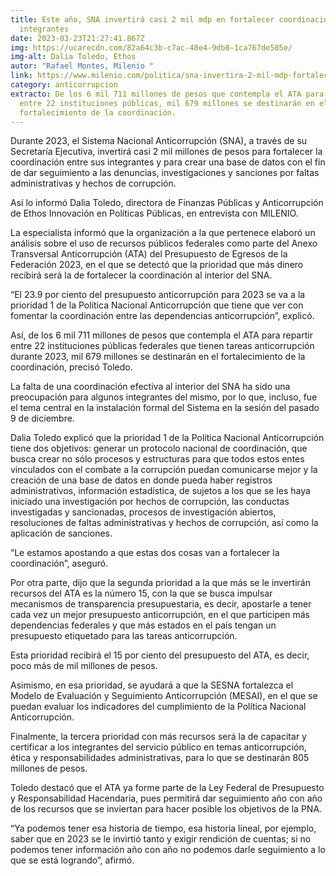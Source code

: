 ```yaml
---
title: Este año, SNA invertirá casi 2 mil mdp en fortalecer coordinación entre
  integrantes
date: 2023-03-23T21:27:41.867Z
img: https://ucarecdn.com/82a64c3b-c7ac-48e4-9db8-1ca767de505e/
img-alt: Dalia Toledo, Ethos
autor: "Rafael Montes, Milenio "
link: https://www.milenio.com/politica/sna-invertira-2-mil-mdp-fortalecer-coordinacion-integrantes
category: anticorrupcion
extracto: De los 6 mil 711 millones de pesos que contempla el ATA para repartir
  entre 22 instituciones públicas, mil 679 millones se destinarán en el
  fortalecimiento de la coordinación.
---
```

Durante 2023, el Sistema Nacional Anticorrupción (SNA), a través de su Secretaría Ejecutiva, invertirá casi 2 mil millones de pesos para fortalecer la coordinación entre sus integrantes y para crear una base de datos con el fin de dar seguimiento a las denuncias, investigaciones y sanciones por faltas administrativas y hechos de corrupción.

Así lo informó Dalia Toledo, directora de Finanzas Públicas y Anticorrupción de Ethos Innovación en Políticas Públicas, en entrevista con MILENIO.


La especialista informó que la organización a la que pertenece elaboró un análisis sobre el uso de recursos públicos federales como parte del Anexo Transversal Anticorrupción (ATA) del Presupuesto de Egresos de la Federación 2023, en el que se detectó que la prioridad que más dinero recibirá será la de fortalecer la coordinación al interior del SNA.


“El 23.9 por ciento del presupuesto anticorrupción para 2023 se va a la prioridad 1 de la Política Nacional Anticorrupción que tiene que ver con fomentar la coordinación entre las dependencias anticorrupción”, explicó.


Así, de los 6 mil 711 millones de pesos que contempla el ATA para repartir entre 22 instituciones públicas federales que tienen tareas anticorrupción durante 2023, mil 679 millones se destinarán en el fortalecimiento de la coordinación, precisó Toledo.


La falta de una coordinación efectiva al interior del SNA ha sido una preocupación para algunos integrantes del mismo, por lo que, incluso, fue el tema central en la instalación formal del Sistema en la sesión del pasado 9 de diciembre.

Dalia Toledo explicó que la prioridad 1 de la Política Nacional Anticorrupción tiene dos objetivos: generar un protocolo nacional de coordinación, que busca crear no sólo procesos y estructuras para que todos estos entes vinculados con el combate a la corrupción puedan comunicarse mejor y la creación de una base de datos en donde pueda haber registros administrativos, información estadística, de sujetos a los que se les haya iniciado una investigación por hechos de corrupción, las conductas investigadas y sancionadas, procesos de investigación abiertos, resoluciones de faltas administrativas y hechos de corrupción, así como la aplicación de sanciones.

“Le estamos apostando a que estas dos cosas van a fortalecer la coordinación”, aseguró.


Por otra parte, dijo que la segunda prioridad a la que más se le invertirán recursos del ATA es la número 15, con la que se busca impulsar mecanismos de transparencia presupuestaria, es decir, apostarle a tener cada vez un mejor presupuesto anticorrupción, en el que participen más dependencias federales y que más estados en el país tengan un presupuesto etiquetado para las tareas anticorrupción.

Esta prioridad recibirá el 15 por ciento del presupuesto del ATA, es decir, poco más de mil millones de pesos.

Asimismo, en esa prioridad, se ayudará a que la SESNA fortalezca el Modelo de Evaluación y Seguimiento Anticorrupción (MESAI), en el que se puedan evaluar los indicadores del cumplimiento de la Política Nacional Anticorrupción.

Finalmente, la tercera prioridad con más recursos será la de capacitar y certificar a los integrantes del servicio público en temas anticorrupción, ética y responsabilidades administrativas, para lo que se destinarán 805 millones de pesos.

Toledo destacó que el ATA ya forme parte de la Ley Federal de Presupuesto y Responsabilidad Hacendaria, pues permitirá dar seguimiento año con año de los recursos que se inviertan para hacer posible los objetivos de la PNA.

“Ya podemos tener esa historia de tiempo, esa historia lineal, por ejemplo, saber que en 2023 se le invirtió tanto y exigir rendición de cuentas; si no podemos tener información año con año no podemos darle seguimiento a lo que se está logrando”, afirmó.